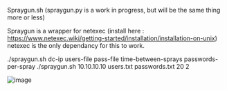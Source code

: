 Spraygun.sh
(spraygun.py is a work in progress, but will be the same thing more or less)

Spraygun is a wrapper for netexec (install here : https://www.netexec.wiki/getting-started/installation/installation-on-unix)
netexec is the only dependancy for this to work.

./spraygun.sh dc-ip users-file pass-file time-between-sprays passwords-per-spray
./spraygun.sh 10.10.10.10 users.txt passwords.txt 20 2

![image](https://github.com/0x42eau/scripts/assets/49952735/ce002d74-896c-4770-9f34-39dbcafe76a7)

